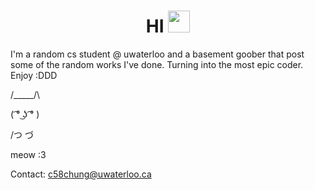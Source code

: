 <div align="center">
 <h1> HI <img src="https://media.giphy.com/media/hvRJCLFzcasrR4ia7z/giphy.gif" width="35px">
 </h1> 
 </div>


I'm a random cs student @ uwaterloo and a basement goober that post some of the random works I've done. Turning into the most epic coder. Enjoy :DDD

 /\_____/\
 
( ͡° ͜ʖ ͡° )


/つ    づ

meow :3

Contact: c58chung@uwaterloo.ca

